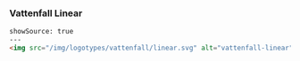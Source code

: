 ### Vattenfall Linear

```html
showSource: true
---
<img src="/img/logotypes/vattenfall/linear.svg" alt="vattenfall-linear" />
```
